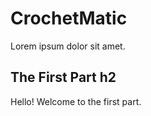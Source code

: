 # CrochetMatic

Lorem ipsum dolor sit amet.

## The First Part **h2**

Hello! Welcome to the first part.